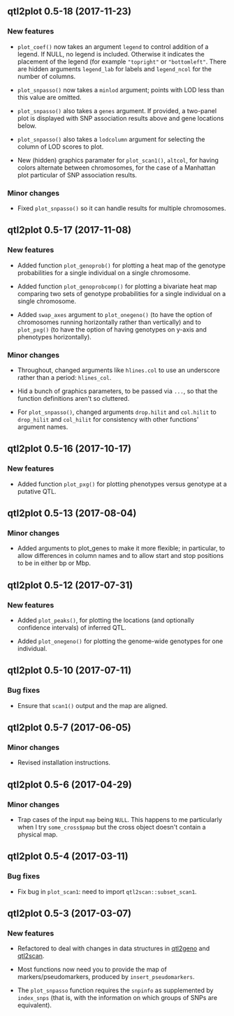 ## qtl2plot 0.5-18 (2017-11-23)

### New features

- `plot_coef()` now takes an argument `legend` to control addition of
  a legend. If NULL, no legend is included. Otherwise it indicates the
  placement of the legend (for example `"topright"` or `"bottomleft"`.
  There are hidden arguments `legend_lab` for labels and
  `legend_ncol` for the number of columns.

- `plot_snpasso()` now takes a `minlod` argument; points with LOD less
  than this value are omitted.

- `plot_snpasso()` also takes a `genes` argument. If provided, a
  two-panel plot is displayed with SNP association results above and
  gene locations below.

- `plot_snpasso()` also takes a `lodcolumn` argument for selecting the
  column of LOD scores to plot.

- New (hidden) graphics paramater for `plot_scan1()`, `altcol`, for
  having colors alternate between chromosomes, for the case of a
  Manhattan plot particular of SNP association results.

### Minor changes

- Fixed `plot_snpasso()` so it can handle results for multiple
  chromosomes.


## qtl2plot 0.5-17 (2017-11-08)

### New features

- Added function `plot_genoprob()` for plotting a heat map of the
  genotype probabilities for a single individual on a single
  chromosome.

- Added function `plot_genoprobcomp()` for plotting a bivariate heat
  map comparing two sets of genotype probabilities for a single
  individual on a single chromosome.

- Added `swap_axes` argument to `plot_onegeno()` (to have the option of
  chromosomes running horizontally rather than vertically) and to
  `plot_pxg()` (to have the option of having genotypes on y-axis and
  phenotypes horizontally).

### Minor changes

- Throughout, changed arguments like `hlines.col` to use an underscore
  rather than a period: `hlines_col`.

- Hid a bunch of graphics parameters, to be passed via `...`, so that
  the function definitions aren't so cluttered.

- For `plot_snpasso()`, changed arguments `drop.hilit` and `col.hilit`
  to `drop_hilit` and `col_hilit` for consistency with other
  functions' argument names.


## qtl2plot 0.5-16 (2017-10-17)

### New features

- Added function `plot_pxg()` for plotting phenotypes versus genotype
  at a putative QTL.


## qtl2plot 0.5-13 (2017-08-04)

### Minor changes

- Added arguments to plot_genes to make it more flexible; in
  particular, to allow differences in column names and to allow start
  and stop positions to be in either bp or Mbp.


## qtl2plot 0.5-12 (2017-07-31)

### New features

- Added `plot_peaks()`, for plotting the locations (and optionally
  confidence intervals) of inferred QTL.

- Added `plot_onegeno()` for plotting the genome-wide genotypes for
  one individual.


## qtl2plot 0.5-10 (2017-07-11)

### Bug fixes

- Ensure that `scan1()` output and the map are aligned.


## qtl2plot 0.5-7 (2017-06-05)

### Minor changes

- Revised installation instructions.


## qtl2plot 0.5-6 (2017-04-29)

### Minor changes

- Trap cases of the input `map` being `NULL`. This happens to me
  particularly when I try `some_cross$pmap` but the cross object
  doesn't contain a physical map.


## qtl2plot 0.5-4 (2017-03-11)

### Bug fixes

- Fix bug in `plot_scan1`: need to import `qtl2scan::subset_scan1`.


## qtl2plot 0.5-3 (2017-03-07)

### New features

- Refactored to deal with changes in data structures in
  [qtl2geno](https://github.com/rqtl/qtl2geno) and
  [qtl2scan](https://github.com/rqtl/qtl2scan).

- Most functions now need you to provide the map of
  markers/pseudomarkers, produced by `insert_pseudomarkers`.

- The `plot_snpasso` function requires the `snpinfo` as supplemented
  by `index_snps` (that is, with the information on which groups of
  SNPs are equivalent).
